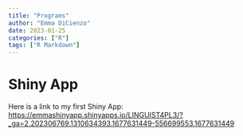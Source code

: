 ```yaml
---
title: "Programs"
author: "Emma DiCienzo"
date: 2023-01-25
categories: ["R"]
tags: ["R Markdown"]
---
```




# Shiny App 

Here is a link to my first Shiny App: https://emmashinyapp.shinyapps.io/LINGUIST4PL3/?_ga=2.202306769.1310634393.1677631449-556699553.1677631449 


